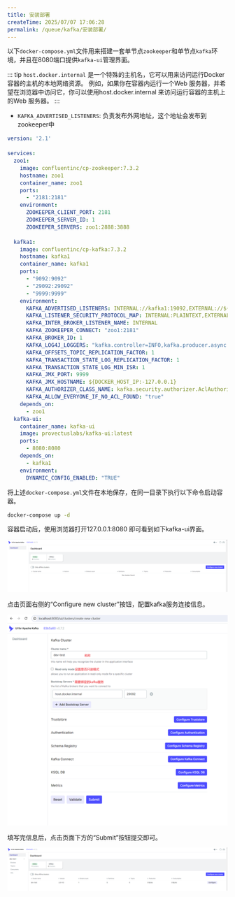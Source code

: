 ```yaml
---
title: 安装部署
createTime: 2025/07/07 17:06:28
permalink: /queue/kafka/安装部署/
---
```

以下`docker-compose.yml`文件用来搭建一套单节点`zookeeper`和单节点`kafka`环境，并且在8080端口提供`kafka-ui`管理界面。


::: tip `host.docker.internal` 是一个特殊的主机名，它可以用来访问运行Docker 容器的主机的本地网络资源。 例如，如果你在容器内运行一个Web 服务器，并希望在浏览器中访问它，你可以使用host.docker.internal 来访问运行容器的主机上的Web 服务器。
:::

- `KAFKA_ADVERTISED_LISTENERS`: 负责发布外网地址，这个地址会发布到zookeeper中

```yaml
version: '2.1'

services:
  zoo1:
    image: confluentinc/cp-zookeeper:7.3.2
    hostname: zoo1
    container_name: zoo1
    ports:
      - "2181:2181"
    environment:
      ZOOKEEPER_CLIENT_PORT: 2181
      ZOOKEEPER_SERVER_ID: 1
      ZOOKEEPER_SERVERS: zoo1:2888:3888

  kafka1:
    image: confluentinc/cp-kafka:7.3.2
    hostname: kafka1
    container_name: kafka1
    ports:
      - "9092:9092"
      - "29092:29092"
      - "9999:9999"
    environment:
      KAFKA_ADVERTISED_LISTENERS: INTERNAL://kafka1:19092,EXTERNAL://${DOCKER_HOST_IP:-127.0.0.1}:9092,DOCKER://host.docker.internal:29092
      KAFKA_LISTENER_SECURITY_PROTOCOL_MAP: INTERNAL:PLAINTEXT,EXTERNAL:PLAINTEXT,DOCKER:PLAINTEXT
      KAFKA_INTER_BROKER_LISTENER_NAME: INTERNAL
      KAFKA_ZOOKEEPER_CONNECT: "zoo1:2181"
      KAFKA_BROKER_ID: 1
      KAFKA_LOG4J_LOGGERS: "kafka.controller=INFO,kafka.producer.async.DefaultEventHandler=INFO,state.change.logger=INFO"
      KAFKA_OFFSETS_TOPIC_REPLICATION_FACTOR: 1
      KAFKA_TRANSACTION_STATE_LOG_REPLICATION_FACTOR: 1
      KAFKA_TRANSACTION_STATE_LOG_MIN_ISR: 1
      KAFKA_JMX_PORT: 9999
      KAFKA_JMX_HOSTNAME: ${DOCKER_HOST_IP:-127.0.0.1}
      KAFKA_AUTHORIZER_CLASS_NAME: kafka.security.authorizer.AclAuthorizer
      KAFKA_ALLOW_EVERYONE_IF_NO_ACL_FOUND: "true"
    depends_on:
      - zoo1
  kafka-ui:
    container_name: kafka-ui
    image: provectuslabs/kafka-ui:latest
    ports:
      - 8080:8080
    depends_on:
      - kafka1
    environment:
      DYNAMIC_CONFIG_ENABLED: "TRUE"

```

将上述`docker-compose.yml`文件在本地保存，在同一目录下执行以下命令启动容器。
```bash
docker-compose up -d
```

容器启动后，使用浏览器打开127.0.0.1:8080 即可看到如下kafka-ui界面。

![](./img/2-1.png)

点击页面右侧的“Configure new cluster”按钮，配置kafka服务连接信息。

![](img/2-2.png ':size=50%')

填写完信息后，点击页面下方的“Submit”按钮提交即可。

![](img/2-3.png)

